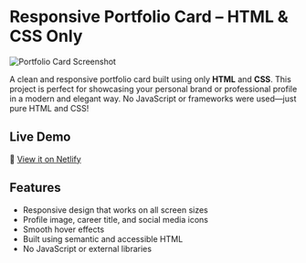 #  Responsive Portfolio Card – HTML & CSS Only

![Portfolio Card Screenshot](https://github.com/user-attachments/assets/cf4f7529-d959-47f9-81eb-f07892d46e44)

A clean and responsive portfolio card built using only **HTML** and **CSS**. This project is perfect for showcasing your personal brand or professional profile in a modern and elegant way. No JavaScript or frameworks were used—just pure HTML and CSS!

##  Live Demo
🔗 [View it on Netlify](https://sohilacard.netlify.app/)

##  Features
- Responsive design that works on all screen sizes
- Profile image, career title, and social media icons
- Smooth hover effects
- Built using semantic and accessible HTML
- No JavaScript or external libraries


